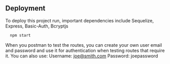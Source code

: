 ## Deployment

To deploy this project run, important dependencies include Sequelize, Express, Basic-Auth, Bcryptjs

```bash
  npm start
```

When you postman to test the routes, you can create your own user email and password and use it for authentication when testing routes that require it.
You can also use:
Username: joe@smith.com
Password: joepassword
